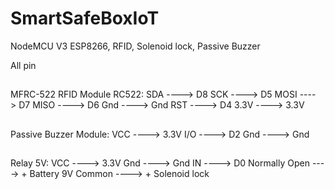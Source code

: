 # SmartSafeBoxIoT
NodeMCU V3 ESP8266, RFID, Solenoid lock, Passive Buzzer


All pin

##
MFRC-522 RFID Module RC522:
   SDA   ---->  D8
   SCK   ---->  D5
   MOSI ---->  D7
   MISO ---->  D6
   Gnd   ---->  Gnd
   RST   ---->  D4
   3.3V  ---->  3.3V
   
##
Passive Buzzer Module:
   VCC   ---->  3.3V
   I/O  ---->  D2
   Gnd   ---->  Gnd

##
Relay 5V:
   VCC   ---->  3.3V
   Gnd   ---->  Gnd
   IN ----> D0
   Normally Open ----> + Battery 9V
   Common ----> + Solenoid lock
##
